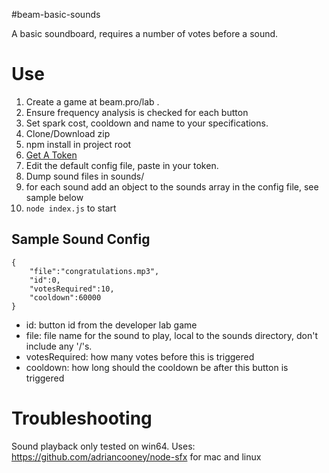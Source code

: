 #beam-basic-sounds

A basic soundboard, requires a number of votes before a sound.

# Use
1. Create a game at beam.pro/lab .
1. Ensure frequency analysis is checked for each button
1. Set spark cost, cooldown and name to your specifications.
1. Clone/Download zip
1. npm install in project root
1. [Get A Token](https://interactive.beam.pro/request)
1. Edit the default config file, paste in your token.
1. Dump sound files in sounds/
1. for each sound add an object to the sounds array in the config file, see sample below
1. `node index.js` to start

## Sample Sound Config
```
{
	"file":"congratulations.mp3",
	"id":0,
	"votesRequired":10,
	"cooldown":60000
}
```
- id: button id from the developer lab game
- file: file name for the sound to play, local to the sounds directory, don't include any '/'s.
- votesRequired: how many votes before this is triggered
- cooldown: how long should the cooldown be after this button is triggered

# Troubleshooting
Sound playback only tested on win64. Uses: https://github.com/adriancooney/node-sfx for mac and linux

